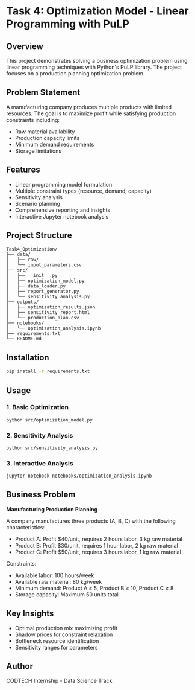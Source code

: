 # Task 4: Optimization Model - Linear Programming with PuLP

## Overview
This project demonstrates solving a business optimization problem using linear programming techniques with Python's PuLP library. The project focuses on a production planning optimization problem.

## Problem Statement
A manufacturing company produces multiple products with limited resources. The goal is to maximize profit while satisfying production constraints including:
- Raw material availability
- Production capacity limits
- Minimum demand requirements
- Storage limitations

## Features
- Linear programming model formulation
- Multiple constraint types (resource, demand, capacity)
- Sensitivity analysis
- Scenario planning
- Comprehensive reporting and insights
- Interactive Jupyter notebook analysis

## Project Structure
```
Task4_Optimization/
├── data/
│   ├── raw/
│   └── input_parameters.csv
├── src/
│   ├── __init__.py
│   ├── optimization_model.py
│   ├── data_loader.py
│   ├── report_generator.py
│   └── sensitivity_analysis.py
├── outputs/
│   ├── optimization_results.json
│   ├── sensitivity_report.html
│   └── production_plan.csv
├── notebooks/
│   └── optimization_analysis.ipynb
├── requirements.txt
└── README.md
```

## Installation
```bash
pip install -r requirements.txt
```

## Usage

### 1. Basic Optimization
```bash
python src/optimization_model.py
```

### 2. Sensitivity Analysis
```bash
python src/sensitivity_analysis.py
```

### 3. Interactive Analysis
```bash
jupyter notebook notebooks/optimization_analysis.ipynb
```

## Business Problem
**Manufacturing Production Planning**

A company manufactures three products (A, B, C) with the following characteristics:
- Product A: Profit $40/unit, requires 2 hours labor, 3 kg raw material
- Product B: Profit $30/unit, requires 1 hour labor, 2 kg raw material  
- Product C: Profit $50/unit, requires 3 hours labor, 1 kg raw material

Constraints:
- Available labor: 100 hours/week
- Available raw material: 80 kg/week
- Minimum demand: Product A ≥ 5, Product B ≥ 10, Product C ≥ 8
- Storage capacity: Maximum 50 units total

## Key Insights
- Optimal production mix maximizing profit
- Shadow prices for constraint relaxation
- Bottleneck resource identification
- Sensitivity ranges for parameters

## Author
CODTECH Internship - Data Science Track
